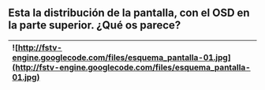 ## Esta la distribución de la pantalla, con el OSD en la parte superior. ¿Qué os parece? ##

|![http://fstv-engine.googlecode.com/files/esquema_pantalla-01.jpg](http://fstv-engine.googlecode.com/files/esquema_pantalla-01.jpg)|
|:----------------------------------------------------------------------------------------------------------------------------------|